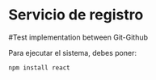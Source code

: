 <h1>Servicio de registro</h1>
#Test implementation between Git-Github

Para ejecutar el sistema, debes poner:

```npm install react```
